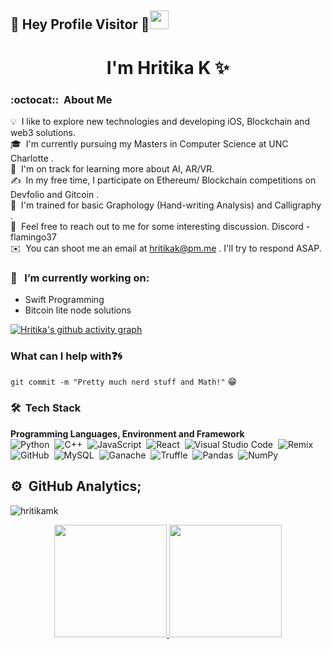 ## :rainbow: Hey Profile Visitor :eyes:<img src="https://raw.githubusercontent.com/iampavangandhi/iampavangandhi/master/gifs/Hi.gif" width="30px">


<h1 align="center"> I'm Hritika K ✨ </h1>

<!--- <p align="left"> <img src="https://komarev.com/ghpvc/?username=hritikamk&label=Profile%20views&color=0e75b6&style=flat" alt="hritikamk" /> </p><> --->

### :octocat:: &nbsp;About Me

💡 &nbsp;I like to explore new technologies and developing iOS, Blockchain and web3 solutions.\
🎓 &nbsp;I'm currently pursuing my Masters in Computer Science at UNC Charlotte .\
🌱 &nbsp;I'm on track for learning more about AI, AR/VR.\
✍️ &nbsp;In my free time, I participate on Ethereum/ Blockchain competitions on Devfolio and Gitcoin .\
🌱 &nbsp;I'm trained for basic Graphology (Hand-writing Analysis) and Calligraphy .\
💬 &nbsp;Feel free to reach out to me for some interesting discussion. Discord - flamingo37\
✉️ &nbsp;You can shoot me an email at hritikak@pm.me . I'll try to respond ASAP.

<!--- <p align="left"> <a href="https://x.com/hritikamk" target="blank"><img src="https://img.shields.io/twitter/follow/hritikamk?logo=x&style=for-the-badge" alt="hritikamk" /></a> </p> -->


### 🔭 &nbsp; I’m currently working on:
  * Swift Programming
  * Bitcoin lite node solutions
    
[![Hritika's github activity graph](https://github-readme-activity-graph.vercel.app/graph?username=hritikamk&bg_color=060505&color=c733bd&line=dbccda&point=403d3d&area=true&hide_border=true)](https://github.com/hritikamk)


### What can I help with:question::cyclone:
<code>git commit -m "Pretty much nerd stuff and Math!"</code> :grin:

### 🛠 &nbsp;Tech Stack
__Programming Languages, Environment and Framework__ \
<img alt="Python" src="https://img.shields.io/badge/python-%2314354C.svg?style=for-the-badge&logo=python&logoColor=white"/>&nbsp;
<img alt="C++" src="https://img.shields.io/badge/c++-%2300599C.svg?style=for-the-badge&logo=c%2B%2B&logoColor=white"/>&nbsp;
<img alt="JavaScript" src="https://img.shields.io/badge/javascript-%23323330.svg?style=for-the-badge&logo=javascript&logoColor=%23F7DF1E"/>&nbsp;
<img alt="React" src="https://img.shields.io/badge/react-%2320232a.svg?style=for-the-badge&logo=react&logoColor=%2361DAFB"/>&nbsp;
<img alt="Visual Studio Code" src="https://img.shields.io/badge/VisualStudioCode-0078d7.svg?style=for-the-badge&logo=visual-studio-code&logoColor=white"/>&nbsp;
<img alt="Remix" src="https://img.shields.io/badge/-Remix-black/?style=for-the-badge&logo=appveyor"/>&nbsp;
<img alt="GitHub" src="https://img.shields.io/badge/github-%23121011.svg?style=for-the-badge&logo=github&logoColor=white"/>&nbsp;
<img alt="MySQL" src="https://img.shields.io/badge/mysql-%2300f.svg?style=for-the-badge&logo=mysql&logoColor=white"/>&nbsp;
<img alt="Ganache" src="https://img.shields.io/badge/-Ganache-yellow?style=for-the-badge"/>&nbsp;
<img alt="Truffle" src="https://img.shields.io/badge/-Truffle-critical?style=for-the-badge"/>&nbsp;
<img alt="Pandas" src="https://img.shields.io/badge/pandas-%23150458.svg?style=for-the-badge&logo=pandas&logoColor=white" />&nbsp;
<img alt="NumPy" src="https://img.shields.io/badge/numpy-%23013243.svg?style=for-the-badge&logo=numpy&logoColor=white" />&nbsp;

## ⚙️ &nbsp;GitHub Analytics;

<p align="left"> <img src="https://komarev.com/ghpvc/?username=hritikamk&label=Profile%20views&color=brightgreen&style=flat-square" alt="hritikamk" /> </p>


<p align="center">
<a href="https://github.com/hritikamk">
  <img height="180em" src="https://github-readme-stats-eight-theta.vercel.app/api?username=hritikamk&show_icons=true&theme=algolia&include_all_commits=true&count_private=true"/>
  <img height="180em" src="https://github-readme-stats-eight-theta.vercel.app/api/top-langs/?username=hritikamk&layout=compact&langs_count=8&theme=algolia"/>
</p>


